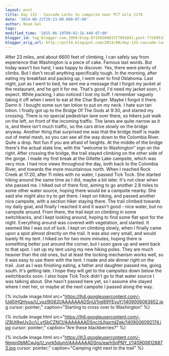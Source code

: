 ```yaml
---
layout: post
title: Day 133 - Cascade Locks to campsite near PCT mile 2178
date: '2014-08-22T20:23:00.000-07:00'
author: Noam Gal
tags:
modified_time: '2015-06-19T08:02:16.449-07:00'
blogger_id: tag:blogger.com,1999:blog-8715620883377891841.post-7726951929047263901
blogger_orig_url: http://pct14.blogspot.com/2014/08/day-133-cascade-locks-to-campsite-near.html
---
```


 After 23 miles, and about 6600 feet of climbing, I can safely say from experience that Washington is a piece of
 cake. Famous last words.
 But today wasn't too hard, I was happy to discover. Yes, there were plenty of climbs.
 But I don't recall anything specifically tough.
 In the morning, after eating my breakfast and packing up, I
 went over to find Oklahoma. Last night, just as I went to bed, he sent me a message that I forgot my jacket at the
 restaurant, and he got it for me. That's good, I'd need my jacket soon, I expect.
 While packing, I also noticed
 I lost my buff. I remember vaguely taking it off when I went to eat at the Char Burger. Maybe I forgot it there.
 Damn it. I bought some sun tan lotion to put on my neck. I hate sun tan lotion.
 I finally got up to the Bridge
 Of The Gods at 9:30, and started my crossing. There is no special pedestrian lane over there, so hikers just walk on
 the left, on front of the incoming traffic. The lanes are quite narrow as it is, and there isn't much traffic, so
 the cars drive slowly on the bridge anyway.
 Another thing that surprised me was that the bridge itself is made
 out of metal mesh, so you can see all the way down to the Colombia River. Quite a drop. Not fun if you are afraid of
 heights.
 At the middle of the bridge there's the actual state line, with the "welcome to Washington" sign on
 the right.
 After crossing the bridge, the trail stayed climbing on the other side of the gorge. I made my first
 break at the Gillette Lake campsite, which was very nice. I had nice views throughout the day, both back to the
 Colombia River, and towards the more mountainous north.
 When I reached Rock Creek at 17:20, after 11 miles with
 no water, I passed Tick Tock. She started hiking around the same time as I did, maybe a bit later. It's not clear
 when she passed me. I hiked out of there first, aiming to go another 2.8 miles to some other water source, hoping
 there would be a campsite nearby. She said she might also try to get there.
 I kept on hiking, and passed
 another nice campsite, with a section hiker staying there. The trail climbed towards my daily goal, and finally I
 reached it and it wasn't good - nice water, but no campsite around.
 From there, the trail kept on climbing in
 some switchbacks, and I kept looking around, hoping to find some flat spot for the night. Everything around was
 covered with vegetation, and slanted. It seemed like I was out of luck.
 I kept on climbing slowly, when I
 finally came upon a spot almost directly on the trail. It was also very small, and would barely fit my tent. I hiked
 on for two more minutes, hoping there is something better just around the corner, but I soon gave up and went back
 to that spot.
 I set up my tent using my new hiking poles. They are much heavier than the old ones, but at least
 the locking mechanism works well, so it was easy to use them with the tent.
 I made and ate dinner right on the
 trail. Just as I was finishing eating, a father and daughter passed me, going south. It's getting late. I hope they
 will get to the campsites down below the switchbacks soon.
 I also hope Tick Tock didn't go to that water source
 I was talking about. She hasn't passed here yet, so I assume she stayed where I met her, or maybe at the next
 campsite I passed along the way.


{% include image.html src="https://lh4.googleusercontent.com/-fJd0iHQHyus/U_vszl9G62I/AAAAAAADSnU/1jgI89YEvuY/1409006063652.jpg cursor: pointer;" caption="Starting to cross over to Washington" %}


{% include image.html src="https://lh6.googleusercontent.com/-lZ8Ut9wUy2c/U_vtSbCZNCI/AAAAAAADSnc/dJlgsrtdZek/1409006092174.jpg cursor: pointer;" caption="Are these blackberries?" %}


{% include image.html src="https://lh3.googleusercontent.com/-Nmpn0bMCwJg/U_vvrk5dumI/AAAAAAADSns/earhSnPNY_I/1409006128873.jpg cursor: pointer;" caption="Camping right next to the trail" %}

